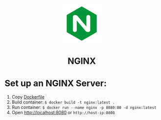 <div align="center">
  <a href="https://nginx.org">
    <picture>
      <img alt="Nginx logo" src="./x-assets/logos/nginx.svg" height="128">
    </picture>
  </a>
  <h1>NGINX</h1>
</div>



# Set up an NGINX Server:

1. Copy [Dockerfile](./Dockerfile)
2. Build container: `$ docker build -t nginx:latest .`
3. Run container: `$ docker run --name nginx -p 8080:80 -d nginx:latest`
4. Open [http://localhost:8080](http://localhost:8080) or `http://host-ip:8080`
